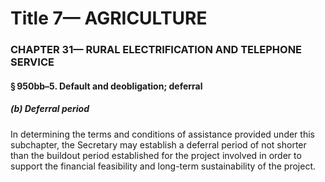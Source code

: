 
# Title 7— AGRICULTURE
### CHAPTER 31— RURAL ELECTRIFICATION AND TELEPHONE SERVICE
#### § 950bb–5. Default and deobligation; deferral
##### (b) Deferral period

In determining the terms and conditions of assistance provided under this subchapter, the Secretary may establish a deferral period of not shorter than the buildout period established for the project involved in order to support the financial feasibility and long-term sustainability of the project.
